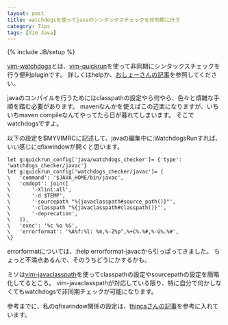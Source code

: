 ```yaml
---
layout: post
title: watchdogsを使ってjavaのシンタックスチェックを非同期に行う
category: Tips
tags: [Vim Java]
---
```

{% include JB/setup %}

[vim-watchdogs](https://github.com/osyo-manga/vim-watchdogs)とは、[vim-quickrun](https://github.com/thinca/vim-quickrun)を使って非同期にシンタックスチェックを行う便利pluginです。
詳しくはhelpか、[おしょーさんの記事](http://d.hatena.ne.jp/osyo-manga/20120924/1348473304)を参照してください。

javaのコンパイルを行うためにはclasspathの設定やら何やら、色々と煩雑な手順を踏む必要があります。
mavenなんかを使えばこの辺楽になりますが、いちいちmaven compileなんてやってたら日が暮れてしまいます。
そこでwatchdogsですよ。

以下の設定を$MYVIMRCに記述して、javaの編集中に:WatchdogsRunすれば、いい感じにqfixwindowが開くと思います。

```vim
let g:quickrun_config['java/watchdogs_checker']= {'type': 'watchdogs_checker/javac'}
let g:quickrun_config['watchdogs_checker/javac']= {
\   'command': '$JAVA_HOME/bin/javac',
\   'cmdopt': join([
\       '-Xlint:all',
\       '-d $TEMP',
\       '-sourcepath "%{javaclasspath#source_path()}"',
\       '-classpath "%{javaclasspath#classpath()}"',
\       '-deprecation',
\   ]),
\   'exec': '%c %o %S',
\   'errorformat': '%A%f:%l: %m,%-Z%p^,%+C%.%#,%-G%.%#',
\}
```

errorformatについては、:help errorformat-javacから引っぱってきました。
ちょっと不満点あるんで、そのうちどうにかするかも。

ミソは[vim-javaclasspath](https://github.com/kamichidu/vim-javaclasspath)を使ってclasspathの設定やsourcepathの設定を簡略化してるところ。
vim-javaclasspathが対応している限り、特に自分で何かしなくてもwatchdogsで非同期チェックが可能になります。

参考までに、私のqfixwindow関係の設定は、[thincaさんの記事](http://d.hatena.ne.jp/thinca/20130708/1373210009)を参考に入れています。
